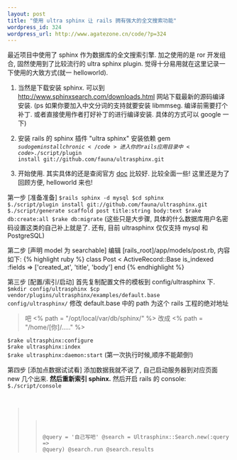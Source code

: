 ```yaml
--- 
layout: post
title: "使用 ultra sphinx 让 rails 拥有强大的全文搜索功能"
wordpress_id: 324
wordpress_url: http://www.agatezone.cn/code/?p=324
---
```

最近项目中使用了 sphinx 作为数据库的全文搜索引擎. 加之使用的是 ror 开发组合, 固然使用到了比较流行的 ultra sphinx plugin. 觉得十分易用就在这里记录一下使用的大致方式(就一 helloworld).

1. 当然是下载安装 sphinx.
可以到 http://www.sphinxsearch.com/downloads.html 网站下载最新的源码编译安装.
(ps 如果你要加入中文分词的支持就要安装 libmmseg. 编译前需要打个补丁. 或者直接使用作者打好补丁的进行编译安装. 具体的方式可以 google 一下)

2. 安装 rails 的 sphinx 插件 "ultra sphinx"
安装依赖 gem
<code>$sudo gem install chronic</code>
进入你的 rails 应用目录中
<code>$./script/plugin install git://github.com/fauna/ultrasphinx.git</code>

3. 开始使用.
其实具体的还是查阅官方 <a href="http://blog.evanweaver.com/files/doc/fauna/ultrasphinx/">doc</a> 比较好. 比较全面一些!
这里还是为了回顾方便, helloworld 来也!

第一步 [准备准备]
<code>$rails sphinx -d mysql
$cd sphinx
$./script/plugin install git://github.com/fauna/ultrasphinx.git
$./script/generate scaffold post title:string body:text
$rake db:create:all
$rake db:migrate</code>
(这些只是大步骤, 具体的什么数据库用户名密码设置这类的自己补上就是了. 还有, 目前 ultrasphinx 仅仅支持 mysql 和 PostgreSQL)

第二步 [声明 model 为 searchable]
编辑 [rails_root]/app/models/post.rb, 内容如下:
{% highlight ruby %}
class Post < ActiveRecord::Base
  is_indexed :fields => ['created_at', 'title', 'body']
end
{% endhighlight %}

第三步 [配置/索引/启动]
首先复制配置文件的模板到 config/ultrasphinx 下.
<code>$mkdir config/ultrasphinx
$cp vendor/plugins/ultrasphinx/examples/default.base config/ultrasphinx/</code>
修改 default.base 中的 path 为这个 rails 工程的绝对地址
<blockquote>吧 <% path = "/opt/local/var/db/sphinx/" %>
改成 <% path = "/home/[你]/....." %></blockquote>
<code>$rake ultrasphinx:configure
$rake ultrasphinx:index
$rake ultrasphinx:daemon:start</code>
(第一次执行时候,顺序不能颠倒!)

第四步 [添加点数据试试看]
添加数据我就不说了, 自己启动服务器到对应页面 new 几个出来. <strong>然后重新索引 sphinx.</strong> 然后开启 rails 的 console:
<code>$./script/console
>>@query = '自己写吧'
>>@search = Ultrasphinx::Search.new(:query => @query)
>>@search.run
>>@search.results</code>
